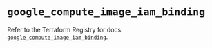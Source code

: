 # `google_compute_image_iam_binding`

Refer to the Terraform Registry for docs: [`google_compute_image_iam_binding`](https://registry.terraform.io/providers/hashicorp/google-beta/6.7.0/docs/resources/google_compute_image_iam_binding).
